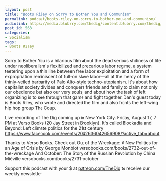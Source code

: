 ```yaml
---
layout: post
title: "Boots Riley on Sorry to Bother You and Communism"
permalink: podcast/boots-riley-on-sorry-to-bother-you-and-communism/
audiolink: https://media.blubrry.com/thedig/content.blubrry.com/thedig/The_Dig_-_EP_137_-_Boots.mp3
post_id: 563
categories: 
- Socialism
tags: 
- Boots Riley
---
```


Sorry to Bother You is a hilarious film about the dead serious shitiness of life under neoliberalism's flexibilized and precarious labor regime, a system teetering upon a thin line between free labor exploitation and a form of expropriation reminiscent of full-on slave labor—all at the mercy of the thinly-veiled barbarity of Palo Alto-style techno-utopianism. It's about how capitalist society divides and conquers friends and family to claim not only our obedience but also our very souls, and about how the task of left organizing is to see through that game and fight together. Dan's guest today is Boots Riley, who wrote and directed the film and also fronts the left-wing hip hop group The Coup.

Live recording of The Dig coming up in New York City. Friday, August 17, 7 PM at Verso Books (20 Jay Street in Brooklyn). It's called Blockadia and Beyond: Left climate politics for the 21st century https://www.facebook.com/events/2042636042656908/?active_tab=about

Thanks to Verso Books. Check out Out of the Wreckage: A New Politics for an Age of Crisis by George Monbiot versobooks.com/books/2732-out-of-the-wreckage And October: The Story of the Russian Revolution by China Miéville versobooks.com/books/2731-october



Support this podcast with your $ at [patreon.com/TheDig](patreon.com/TheDig) to receive our weekly newsletter